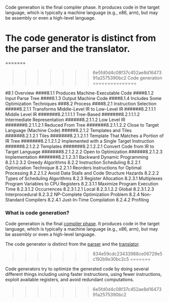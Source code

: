Code generation is the final compiler phase. It produces code in the target language, which is typically a machine language (e.g., x86, arm), but may be assembly or even a high-level language.

The code generator is distinct from the parser and the translator.
=======
=======

<!---
DO NOT REMOVE THIS COMMENT OR TOPICS LISTED HERE.

This section should cover these topics.
It need not be in this order.

Indicate coverage of topics by copying topic lines verbatim into a comment adjacent to the relevant text.
Covered topics appear twice in a file: here and adjacent to the relevant text.
Uncovered topics appear only once in a file (in this comment).

This command checks whether topic lines appear only once in a file.

    ./check.sh uncovered

TOPICS:

8.1 Overview
8.1.1 Produces Machine-Executable Code
8.1.2 Input Parse Tree
8.1.3 Output Machine Code
8.1.4 Includes Some Optimization Techniques
8.2 Process
8.2.1 Instruction Selection
8.2.1.1 Transforms Middle-Level IR to Low-Level IR
8.2.1.1.1 Middle Level IR
8.2.1.1.1.1 Tree-Based
8.2.1.1.1.2 Intermediate Representation
8.2.1.1.2 Low Level IR
8.2.1.1.2.1 Reduced From Tree
8.2.1.1.2.2 Close to Target Language (Machine Code)
8.2.1.2 Templates and Tiles
8.2.1.2.1 Tiles
8.2.1.2.1.1 Template That Matches a Portion of IR Tree
8.2.1.2.1.2 Implemented with a Single Target Instruction
8.2.1.2.2 Templates
8.2.1.2.2.1 Convert Code from IR to Target Language
8.2.1.2.2.2 Open to Optimization
8.2.1.2.3 Implementation
8.2.1.2.3.1 Backward Dynamic Programming
8.2.1.2.3.2 Greedy Algorithms
8.2.2 Instruction Scheduling
8.2.2.1 Optimization Technique
8.2.2.1.1 Reorders Instructions for Optimal Processing
8.2.2.1.2 Avoid Data Stalls and Code Structure Hazards
8.2.2.2 Types of Scheduling Algorithms
8.2.3 Register Allocation
8.2.3.1 Multiplexes Program Variables to CPU Registers
8.2.3.1.1 Maximize Program Execution Time
8.2.3.1.2 Occurrences
8.2.3.1.2.1 Local
8.2.3.1.2.2 Global
8.2.3.1.2.3 Interprocedural
8.2.3.2 NP-Complete Optimization Problem
8.2.4 Non-Standard Compilers
8.2.4.1 Just-In-Time Compilation
8.2.4.2 Profiling

-->

>>>>>>> 6e5fd0d4c08f37c452ae8d1647391a2575390bc2
Code generation
===============

#8.1 Overview
####8.1.1 Produces Machine-Executable Code
####8.1.2 Input Parse Tree
####8.1.3 Output Machine Code
####8.1.4 Includes Some Optimization Techniques
###8.2 Process
####8.2.1 Instruction Selection
#####8.2.1.1 Transforms Middle-Level IR to Low-Level IR
######8.2.1.1.1 Middle Level IR
#######8.2.1.1.1.1 Tree-Based
#######8.2.1.1.1.2 Intermediate Representation
######8.2.1.1.2 Low Level IR
#######8.2.1.1.2.1 Reduced From Tree
#######8.2.1.1.2.2 Close to Target Language (Machine Code)
#####8.2.1.2 Templates and Tiles
######8.2.1.2.1 Tiles
#######8.2.1.2.1.1 Template That Matches a Portion of IR Tree
#######8.2.1.2.1.2 Implemented with a Single Target Instruction
######8.2.1.2.2 Templates
#######8.2.1.2.2.1 Convert Code from IR to Target Language
#######8.2.1.2.2.2 Open to Optimization
######8.2.1.2.3 Implementation
#######8.2.1.2.3.1 Backward Dynamic Programming
8.2.1.2.3.2 Greedy Algorithms
8.2.2 Instruction Scheduling
8.2.2.1 Optimization Technique
8.2.2.1.1 Reorders Instructions for Optimal Processing
8.2.2.1.2 Avoid Data Stalls and Code Structure Hazards
8.2.2.2 Types of Scheduling Algorithms
8.2.3 Register Allocation
8.2.3.1 Multiplexes Program Variables to CPU Registers
8.2.3.1.1 Maximize Program Execution Time
8.2.3.1.2 Occurrences
8.2.3.1.2.1 Local
8.2.3.1.2.2 Global
8.2.3.1.2.3 Interprocedural
8.2.3.2 NP-Complete Optimization Problem
8.2.4 Non-Standard Compilers
8.2.4.1 Just-In-Time Compilation
8.2.4.2 Profiling
### What is code generation?
Code generation is the final [compiler phase](#what-are-the-phases-of-a-compiler).
It produces code in the target language, which is typically a machine language (e.g., x86, arm), but may be assembly or even a high-level language.

The code generator is distinct from the [parser](#what-is-a-parser) and the [translator](#what-is-a-translator).
>>>>>>> 834e59cdc23433988ce06729e5c192b9e30bc2c5
=======

Code generators try to optimize the generated code by doing several different things including using faster instructions, using fewer instructions,
exploit available registers, and avoid redundant computations.

>>>>>>> 6e5fd0d4c08f37c452ae8d1647391a2575390bc2
